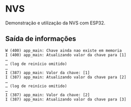 # NVS
Demonstração e utilização da NVS com ESP32.

## Saída de informações
```
W (400) app_main: Chave ainda nao existe em memoria
I (400) app_main: Atualizando valor da chave para [1]
…
… (log de reinício omitido)
…
I (387) app_main: Valor da chave: [1]
I (387) app_main: Atualizando valor da chave para [2]
…
… (log de reinício omitido)
…
I (387) app_main: Valor da chave: [2]
I (387) app_main: Atualizando valor da chave para [3]
```
